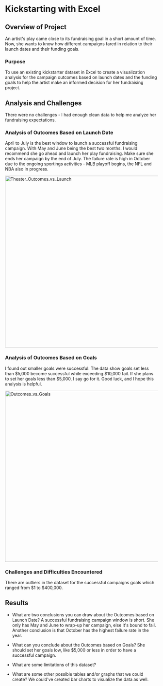 # Kickstarting with Excel

## Overview of Project
An artist's play came close to its fundraising goal in a short amount of time. Now, she wants to know how different campaigns fared in relation to their launch dates and their funding goals. 
### Purpose
To use an existing kickstarter dataset in Excel to create a visualization analysis for the campaign outcomes based on launch dates and the funding goals to help the artist make an informed decision for her fundraising project. 


## Analysis and Challenges
There were no challenges - I had enough clean data to help me analyze her fundraising expectations.

### Analysis of Outcomes Based on Launch Date
April to July is the best window to launch a successful fundraising campaign. With May and June being the best two months. 
I would recommend she go ahead and launch her play fundraising. Make sure she ends her campaign by the end of July.
The failure rate is high in October due to the ongoing sportings activities - 
MLB playoff begins, the NFL and NBA also in progress.

<img width="564" alt="Theater_Outcomes_vs_Launch" src="https://user-images.githubusercontent.com/72223864/100175999-6e49b700-2e9d-11eb-84cd-ca49d9f9c58f.png">

### Analysis of Outcomes Based on Goals
I found out smaller goals were successful. The data show goals set less than $5,000 become successful while exceeding $10,000 fail. 
If she plans to set her goals less than $5,000, I say go for it. Good luck, and I hope this analysis is helpful.

<img width="562" alt="Outcomes_vs_Goals" src="https://user-images.githubusercontent.com/72223864/100176034-7f92c380-2e9d-11eb-8fd9-17ba76c1ca6c.png">


### Challenges and Difficulties Encountered
There are outliers in the dataset for the successful campaigns goals which ranged from $1 to $400,000.

## Results

- What are two conclusions you can draw about the Outcomes based on Launch Date?
A successful fundraising campaign window is short. She only has May and June to wrap-up her campaign, else it's bound to fail. Another conclusion is that October has the highest failure rate in the year.

- What can you conclude about the Outcomes based on Goals?
She should set her goals low, like $5,000 or less in order to have a successful campaign.

- What are some limitations of this dataset?

- What are some other possible tables and/or graphs that we could create?
We could've created bar charts to visualize the data as well.

